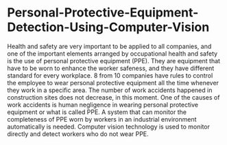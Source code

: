 # Personal-Protective-Equipment-Detection-Using-Computer-Vision
Health and safety are very important to be applied to all companies, and one of the important elements arranged by occupational health and safety is the use of personal protective equipment (PPE). They are equipment that have to be worn to enhance the worker safeness, and they have different standard for every workplace. 8 from 10 companies have rules to control the employee to wear personal protective equipment all the time whenever they work in a specific area. The number of work accidents happened in construction sites does not decrease, in this moment. One of the causes of work accidents is human negligence in wearing personal protective equipment or what is called PPE. A system that can monitor the completeness of PPE worn by workers in an industrial environment automatically is needed. Computer vision technology is used to monitor directly and detect workers who do not wear PPE.
